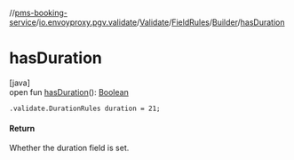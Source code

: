 //[pms-booking-service](../../../../../index.md)/[io.envoyproxy.pgv.validate](../../../index.md)/[Validate](../../index.md)/[FieldRules](../index.md)/[Builder](index.md)/[hasDuration](has-duration.md)

# hasDuration

[java]\
open fun [hasDuration](has-duration.md)(): [Boolean](https://kotlinlang.org/api/core/kotlin-stdlib/kotlin/-boolean/index.html)

`.validate.DurationRules duration = 21;`

#### Return

Whether the duration field is set.